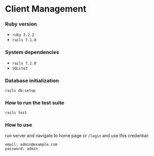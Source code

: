 # Client Management

### Ruby version
* `ruby 3.2.2`
* `rails 7.1.0`

### System dependencies
* `rails 7.1.0`
* `SQLite3`

### Database initialization
    rails db:setup

### How to run the test suite
    rails test

### How to use
run server and navigate to home page or `/login` and use this credential:

    email: admin@example.com
    password: admin